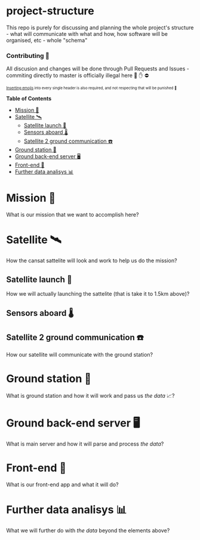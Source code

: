 # project-structure

This repo is purely for discussing and planning the whole project's structure - what will communicate with what and how, how software will be organised, etc - whole "schema"

### Contributing 📝
All discusion and changes will be done through Pull Requests and Issues - commiting directly to master is officially illegal here  🚫 ✋ ⛔

<sub><sub>[Inserting emojis](https://getemoji.com/) into every single header is also required, and not respecting that will be punished 🔪 </sub></sub>


<!-- Automatic "Table of contents" bot will genereate TOC here, DO NOT remove it! -->

<!-- START doctoc generated TOC please keep comment here to allow auto update -->
<!-- DON'T EDIT THIS SECTION, INSTEAD RE-RUN doctoc TO UPDATE -->
**Table of Contents**

- [Mission 🌈](#mission-)
- [Satellite 🛰](#satellite-%F0%9F%9B%B0)
  - [Satellite launch 🚀](#satellite-launch-)
  - [Sensors aboard 🌡](#sensors-aboard-%F0%9F%8C%A1)
  - [Satellite 2 ground communication ☎️](#satellite-2-ground-communication-)
- [Ground station 📡](#ground-station-)
- [Ground back-end server 🖥](#ground-back-end-server-%F0%9F%96%A5)
- [Front-end 📱](#front-end-)
- [Further data analisys 📊](#further-data-analisys-)

<!-- END doctoc generated TOC please keep comment here to allow auto update -->

# Mission 🌈
What is our mission that we want to accomplish here?

# Satellite 🛰
How the cansat sattelite will look and work to help us do the mission?

## Satellite launch 🚀
How we will actually launching the sattelite (that is take it to 1.5km above)?

## Sensors aboard 🌡

## Satellite 2 ground communication ☎️
How our satellite will communicate with the ground station?

# Ground station 📡
What is ground station and how it will work and pass us *the data* 📈?

# Ground back-end server 🖥
What is main server and how it will parse and process *the data*?

# Front-end 📱
What is our front-end app and what it will do?

# Further data analisys 📊
What we will further do with *the data* beyond the elements above?
